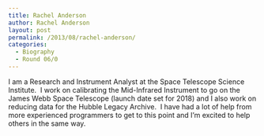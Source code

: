 ```yaml
---
title: Rachel Anderson
author: Rachel Anderson
layout: post
permalink: /2013/08/rachel-anderson/
categories:
  - Biography
  - Round 06/0
---
```

I am a Research and Instrument Analyst at the Space Telescope Science Institute.  I work on calibrating the Mid-Infrared Instrument to go on the James Webb Space Telescope (launch date set for 2018) and I also work on reducing data for the Hubble Legacy Archive.  I have had a lot of help from more experienced programmers to get to this point and I&#8217;m excited to help others in the same way.